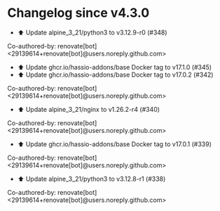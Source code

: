 # Changelog since v4.3.0
- ⬆️ Update alpine_3_21/python3 to v3.12.9-r0 (#348)

Co-authored-by: renovate[bot] <29139614+renovate[bot]@users.noreply.github.com> 
- ⬆️ Update ghcr.io/hassio-addons/base Docker tag to v17.1.0 (#345) 
- ⬆️ Update ghcr.io/hassio-addons/base Docker tag to v17.0.2 (#342)

Co-authored-by: renovate[bot] <29139614+renovate[bot]@users.noreply.github.com> 
- ⬆️ Update alpine_3_21/nginx to v1.26.2-r4 (#340)

Co-authored-by: renovate[bot] <29139614+renovate[bot]@users.noreply.github.com> 
- ⬆️ Update ghcr.io/hassio-addons/base Docker tag to v17.0.1 (#339)

Co-authored-by: renovate[bot] <29139614+renovate[bot]@users.noreply.github.com> 
- ⬆️ Update alpine_3_21/python3 to v3.12.8-r1 (#338)

Co-authored-by: renovate[bot] <29139614+renovate[bot]@users.noreply.github.com> 
